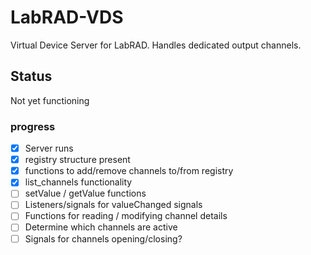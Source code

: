 # LabRAD-VDS
Virtual Device Server for LabRAD. Handles dedicated output channels.

## Status
Not yet functioning

### progress
- [x] Server runs
- [x] registry structure present
- [x] functions to add/remove channels to/from registry
- [x] list_channels functionality
- [ ] setValue / getValue functions
- [ ] Listeners/signals for valueChanged signals
- [ ] Functions for reading / modifying channel details
- [ ] Determine which channels are active
- [ ] Signals for channels opening/closing?
